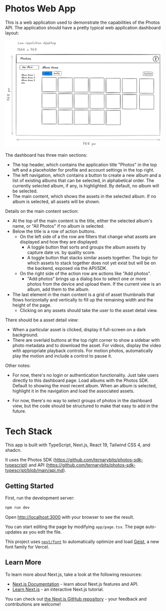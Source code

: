 # Photos Web App

This is a web application used to demonstrate the capabilities of the Photos API.
The application should have a pretty typical web application dashboard layout:

![Web Application Screenshot](static/web.png)

The dashboard has three main sections:
* The top header, which contains the application title "Photos" in the top left and a placeholder for profile and account settings in the top right.
* The left navigation, which contains a button to create a new album and a list of existing albums that can be selected, in alphabetical order.  The currently selected album, if any, is highlighted.  By default, no album will be selected.
* The main content, which shows the assets in the selected album.  If no album is selected, all assets will be shown.  

Details on the main content section:
* At the top of the main content is the title, either the selected album's name, or "All Photos" if no album is selected.  
* Below the title is a row of action buttons.  
  * On the left side of a the row are filters that change what assets are displayed and how they are displayed: 
    * A toggle button that sorts and groups the album assets by capture date vs. by quality score.
    * A toggle button that stacks similar assets together.  The logic for which assets to stack together does not yet exist but will be on the backend, exposed via the API/SDK.
  * On the right side of the action row are actions like "Add photos".
    * "Add photos" brings up a dialog box to select one or more photos from the device and upload them.  If the current view is an album, add them to the album.
* The last element in the main content is a grid of asset thumbnails that flows horizontally and vertically to fill up the remaining width and the height of the page.
    * Clicking on any assets should take the user to the asset detail view.


There should be a asset detail view:
* When a particular asset is clicked, display it full-screen on a dark background.  
* There are overlaid buttons at the top right corner to show a sidebar with photo metadata and to download the asset.  For videos, display the video with appropriate playback controls.  For motion photos, automatically play the motion and include a control to pause it.

Other notes:
* For now, there's no login or authentication functionality.  Just take users directly to this dashboard page.  Load albums with the Photos SDK.  Default to showing the most recent album.  When an album is selected, highlight it in the navigation and load the associated assets.

* For now, there's no way to select groups of photos in the dashboard view, but the code should be structured to make that easy to add in the future.

# Tech Stack

This app is built with TypeScript, Next.js, React 19, Tailwind CSS 4, and shadcn.

It uses the Photos SDK (https://github.com/ternarybits/photos-sdk-typescript) and API (https://github.com/ternarybits/photos-sdk-typescript/blob/main/api.md).

## Getting Started

First, run the development server:

```bash
npm run dev
```

Open [http://localhost:3000](http://localhost:3000) with your browser to see the result.

You can start editing the page by modifying `app/page.tsx`. The page auto-updates as you edit the file.

This project uses [`next/font`](https://nextjs.org/docs/app/building-your-application/optimizing/fonts) to automatically optimize and load [Geist](https://vercel.com/font), a new font family for Vercel.

## Learn More

To learn more about Next.js, take a look at the following resources:

- [Next.js Documentation](https://nextjs.org/docs) - learn about Next.js features and API.
- [Learn Next.js](https://nextjs.org/learn) - an interactive Next.js tutorial.

You can check out [the Next.js GitHub repository](https://github.com/vercel/next.js) - your feedback and contributions are welcome!

